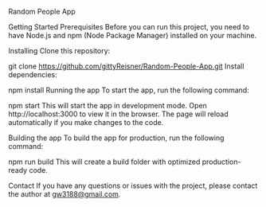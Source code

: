 Random People App

Getting Started
Prerequisites
Before you can run this project, you need to have Node.js and npm (Node Package Manager) installed on your machine.

Installing
Clone this repository:

git clone https://github.com/gittyReisner/Random-People-App.git
Install dependencies:

npm install
Running the app
To start the app, run the following command:

npm start
This will start the app in development mode. Open http://localhost:3000 to view it in the browser. The page will reload automatically if you make changes to the code.

Building the app
To build the app for production, run the following command:

npm run build
This will create a build folder with optimized production-ready code.

Contact
If you have any questions or issues with the project, please contact the author at gw3188@gmail.com.



